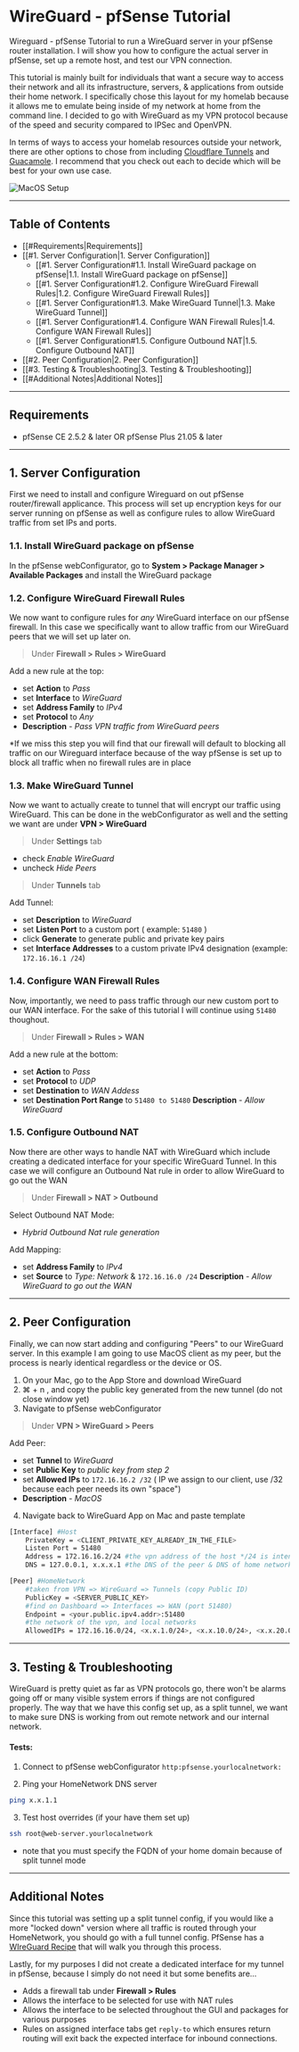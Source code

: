 # WireGuard - pfSense Tutorial

Wireguard - pfSense Tutorial to run a WireGuard server in your pfSense router installation. I will show you how to configure the actual server in pfSense, set up a remote host, and test our VPN connection.

This tutorial is mainly built for individuals that want a secure way to access their network and all its infrastructure, servers, & applications from outside their home network. I specifically chose this layout for my homelab because it allows me to emulate being inside of my network at home from the command line. I decided to go with WireGuard as my VPN protocol because of the speed and security compared to IPSec and OpenVPN.

In terms of ways to access your homelab resources outside your network, there are other options to chose from including [Cloudflare Tunnels](https://developers.cloudflare.com/cloudflare-one/connections/connect-apps) and [Guacamole](https://guacamole.apache.org/doc/gug/introduction.html). I recommend that you check out each to decide which will be best for your own use case.


![MacOS Setup](https://github.com/SamG331/project-tutorials/blob/main/wireguard-pfsense/assets/WireGuard-Logo-Background.png?raw=true)


---

## Table of Contents
- [[#Requirements|Requirements]]
- [[#1.  Server Configuration|1.  Server Configuration]]
	- [[#1.  Server Configuration#1.1. Install WireGuard package on pfSense|1.1. Install WireGuard package on pfSense]]
	- [[#1.  Server Configuration#1.2. Configure WireGuard Firewall Rules|1.2. Configure WireGuard Firewall Rules]]
	- [[#1.  Server Configuration#1.3. Make WireGuard Tunnel|1.3. Make WireGuard Tunnel]]
	- [[#1.  Server Configuration#1.4. Configure WAN Firewall Rules|1.4. Configure WAN Firewall Rules]]
	- [[#1.  Server Configuration#1.5. Configure Outbound NAT|1.5. Configure Outbound NAT]]
- [[#2. Peer Configuration|2. Peer Configuration]]
- [[#3. Testing & Troubleshooting|3. Testing & Troubleshooting]]
- [[#Additional Notes|Additional Notes]]



---

## Requirements

- pfSense CE 2.5.2 & later OR pfSense Plus 21.05 & later

---

## 1.  Server Configuration

First we need to install and configure Wireguard on out pfSense router/firewall applicance. This process will set up encryption keys for our server running on pfSense as well as configure rules to allow WireGuard traffic from set IPs and ports.

### 1.1. Install WireGuard package on pfSense

In the pfSense webConfigurator, go to **System > Package Manager > Available Packages** and install the WireGuard package 

### 1.2. Configure WireGuard Firewall Rules

We now want to configure rules for *any* WireGuard interface on our pfSense firewall. In this case we specifically want to allow traffic from our WireGuard peers that we will set up later on. 

>Under **Firewall > Rules > WireGuard** 

Add a new rule at the top:
- set **Action** to *Pass*
- set **Interface** to *WireGuard*
- set **Address Family** to *IPv4*
- set **Protocol** to *Any*
- **Description** - *Pass VPN traffic from WireGuard peers*

*If we miss this step you will find that our firewall will default to blocking all traffic on our Wireguard interface because of the way pfSense is set up to block all traffic when no firewall rules are in place

### 1.3. Make WireGuard Tunnel

Now we want to actually create to tunnel that will encrypt our traffic using WireGuard. This can be done in the webConfigurator as well and the setting we want are under **VPN > WireGuard**

>Under **Settings** tab
- check *Enable WireGuard*
- uncheck *Hide Peers*

>Under **Tunnels** tab

Add Tunnel:
- set **Description** to *WireGuard*
- set **Listen Port** to a custom port ( example: `51480` )
- click **Generate** to generate public and private key pairs
- set **Interface Addresses** to a custom private IPv4 designation (example: `172.16.16.1 /24`)

### 1.4. Configure WAN Firewall Rules

Now, importantly, we need to pass traffic through our new custom port to our WAN interface. For the sake of this tutorial I will continue using `51480` thoughout.

>Under **Firewall > Rules > WAN**

Add a new rule at the bottom:
- set **Action** to *Pass*
- set **Protocol** to *UDP*
- set **Destination** to *WAN Addess*
- set **Destination Port Range** to `51480 to 51480`
**Description** - *Allow WireGuard*

### 1.5. Configure Outbound NAT

Now there are other ways to handle NAT with WireGuard which include creating a dedicated interface for your specific WireGuard Tunnel. In this case we will configure an Outbound Nat rule in order to allow WireGuard to go out the WAN

>Under **Firewall > NAT > Outbound**

Select Outbound NAT Mode: 
- *Hybrid Outbound Nat rule generation*

Add Mapping:
- set **Address Family** to *IPv4*
- set **Source** to *Type: Network* & `172.16.16.0 /24`
**Description** - *Allow WireGuard to go out the WAN*

---

## 2. Peer Configuration

Finally, we can now start adding and configuring "Peers" to our WireGuard server. In this example I am going to use MacOS client as my peer, but the process is nearly identical regardless or the device or OS.

1) On your Mac, go to the App Store and download WireGuard
2) ⌘ + n , and copy the public key generated from the new tunnel (do not close window yet)
3) Navigate to pfSense webConfigurator

>Under **VPN > WireGuard > Peers**

Add Peer:
- set **Tunnel** to *WireGuard*
- set **Public Key** to *public key from step 2*
- set **Allowed IPs** to `172.16.16.2 /32` 
	( IP we assign to our client, use /32 because each peer needs its own "space")
- **Description** - *MacOS*

4) Navigate back to WireGuard App on Mac and paste template

```bash
[Interface] #Host
	PrivateKey = <CLIENT_PRIVATE_KEY_ALREADY_IN_THE_FILE>
	Listen Port = 51480
	Address = 172.16.16.2/24 #the vpn address of the host */24 is intended
	DNS = 127.0.0.1, x.x.x.1 #the DNS of the peer & DNS of home network

[Peer] #HomeNetwork
	#taken from VPN => WireGuard => Tunnels (copy Public ID)
	PublicKey = <SERVER_PUBLIC_KEY>
	#find on Dashboard => Interfaces => WAN (port 51480)
	Endpoint = <your.public.ipv4.addr>:51480
	#the network of the vpn, and local networks
	AllowedIPs = 172.16.16.0/24, <x.x.1.0/24>, <x.x.10.0/24>, <x.x.20.0/24>
```

---

## 3. Testing & Troubleshooting

WireGuard is pretty quiet as far as VPN protocols go, there won't be alarms going off or many visible system errors if things are not configured properly. The way that we have this config set up, as a split tunnel, we want to make sure DNS is working from out remote network and our internal network.

#### Tests:

1) Connect to pfSense webConfigurator
`http:pfsense.yourlocalnetwork:`

4) Ping your HomeNetwork DNS server
```bash
ping x.x.1.1
```

3) Test host overrides (if your have them set up)
```bash
ssh root@web-server.yourlocalnetwork
```
- note that you must specify the FQDN of your home domain because of split tunnel mode

---

## Additional Notes

Since this tutorial was setting up a split tunnel config, if you would like a more "locked down" version where all traffic is routed through your HomeNetwork, you should go with a full tunnel config. PfSense has a [WIreGuard Recipe](https://docs.netgate.com/pfsense/en/latest/recipes/wireguard-client.html#) that will walk you through this process.

Lastly, for my purposes I did not create a dedicated interface for my tunnel in pfSense, because I simply do not need it but some benefits are...
-   Adds a firewall tab under **Firewall > Rules**
-   Allows the interface to be selected for use with NAT rules
-   Allows the interface to be selected throughout the GUI and packages for various purposes
-   Rules on assigned interface tabs get `reply-to` which ensures return routing will exit back the expected interface for inbound connections.